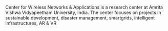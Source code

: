 Center for Wireless Networks & Applications is a research center at Amrita Vishwa Vidyapeetham University, India. The center focuses on projects in sustainable development, disaster management, smartgrids, intelligent infrastructures, AR & VR
